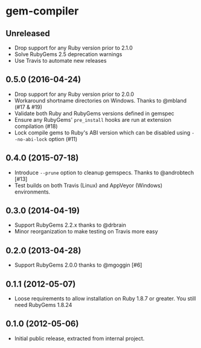 # gem-compiler

## Unreleased

- Drop support for any Ruby version prior to 2.1.0
- Solve RubyGems 2.5 deprecation warnings
- Use Travis to automate new releases

## 0.5.0 (2016-04-24)

- Drop support for any Ruby version prior to 2.0.0
- Workaround shortname directories on Windows. Thanks to @mbland (#17 & #19)
- Validate both Ruby and RubyGems versions defined in gemspec
- Ensure any RubyGems' `pre_install` hooks are run at extension compilation (#18)
- Lock compile gems to Ruby's ABI version which can be disabled using
  `--no-abi-lock` option (#11)

## 0.4.0 (2015-07-18)

- Introduce `--prune` option to cleanup gemspecs. Thanks to @androbtech [#13]
- Test builds on both Travis (Linux) and AppVeyor (Windows) environments.

## 0.3.0 (2014-04-19)

- Support RubyGems 2.2.x thanks to @drbrain
- Minor reorganization to make testing on Travis more easy

## 0.2.0 (2013-04-28)

- Support RubyGems 2.0.0 thanks to @mgoggin [#6]

## 0.1.1 (2012-05-07)

- Loose requirements to allow installation on Ruby 1.8.7 or greater. You
  still need RubyGems 1.8.24

## 0.1.0 (2012-05-06)

- Initial public release, extracted from internal project.
